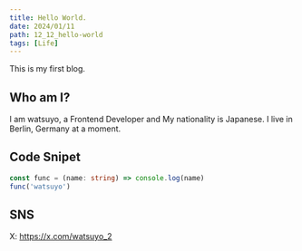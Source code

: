 ```yaml
---
title: Hello World.
date: 2024/01/11
path: 12_12_hello-world
tags: [Life]
---
```


This is my first blog.

## Who am I?

I am watsuyo, a Frontend Developer and My nationality is Japanese. I live in Berlin, Germany at a moment.

## Code Snipet

```ts
const func = (name: string) => console.log(name)
func('watsuyo')
```

## SNS

X: https://x.com/watsuyo_2
